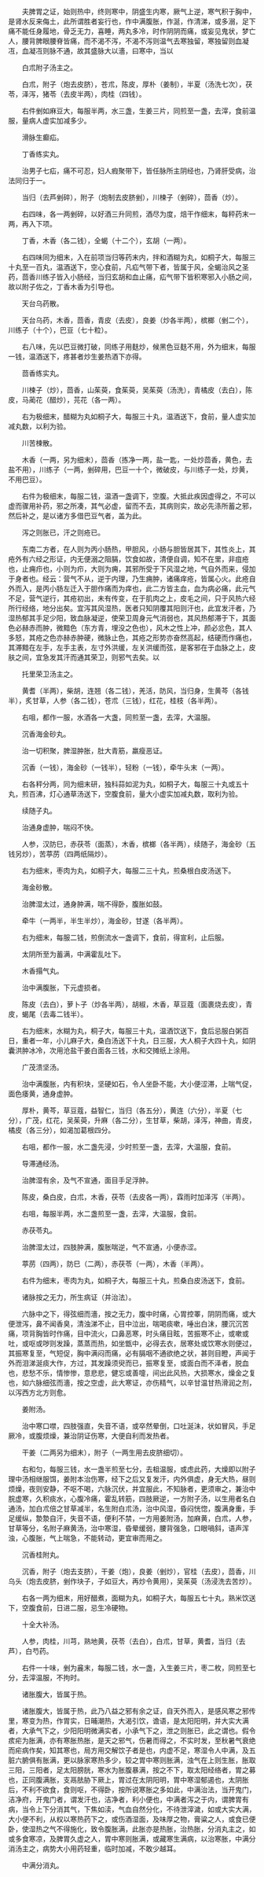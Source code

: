 <!-- { "loadSidebar": true } -->
　　夫脾胃之证，始则热中，终则寒中，阴盛生内寒，厥气上逆，寒气积于胸中，是肾水反来侮土，此所谓胜者妄行也，作中满腹胀，作涎，作清涕，或多溺，足下痛不能任身履地，骨乏无力，喜睡，两丸多冷，时作阴阴而痛，或妄见鬼状，梦亡人，腰背脾眼腰脊皆痛，而不渴不泻，不渴不泻则温气去寒独留，寒独留则血凝冱，血凝冱则脉不通，故其盛脉大以濇，曰寒中，当以

　　白朮附子汤主之。

　　白朮，附子（炮去皮脐），苍朮，陈皮，厚朴（姜制），半夏（汤洗七次），茯苓，泽泻，猪苓（去皮半两），肉桂（四钱）。

　　右件剉如麻豆大，每服半两，水三盏，生姜三片，同煎至一盏，去滓，食前温服，量病人虚实加减多少。

　　滑脉生癫疝。

　　丁香练实丸。

　　治男子七疝，痛不可忍，妇人瘕聚带下，皆任脉所主阴经也，乃肾肝受病，治法同归于一。

　　当归（去芦剉碎），附子（炮制去皮脐剉），川楝子（剉碎），茴香（炒）。

　　右四味，各一两剉碎，以好酒三升同煎，酒尽为度，焙干作细末，每秤药末一两，再入下项。

　　丁香，木香（各二钱），全蝎（十二个），玄胡（一两）。

　　右四味同为细末，入在前项当归等药末内，拌和酒糊为丸，如桐子大，每服三十丸至一百丸，温酒送下，空心食前，凡疝气带下者，皆属于风，全蝎治风之圣药，茴香川练子皆入小肠经，当归玄胡和血止痛，疝气带下皆积寒邪入小肠之间，故以附子佐之，丁香木香为引导也。

　　天台乌药散。

　　天台乌药，木香，茴香，青皮（去皮），良姜（炒各半两），槟榔（剉二个），川练子（十个），巴豆（七十粒）。

　　右八味，先以巴豆微打破，同练子用麸炒，候黑色豆麸不用，外为细末，每服一钱，温酒送下，疼甚者炒生姜热酒下亦得。

　　茴香练实丸。

　　川楝子（炒），茴香，山茱萸，食茱萸，吴茱萸（汤洗），青橘皮（去白），陈皮，马蔺花（醋炒），芫花（各一两）。

　　右为极细末，醋糊为丸如桐子大，每服三十丸，温酒送下，食前，量人虚实加减丸数，以利为验。

　　川苦楝散。

　　木香（一两，另为细末），茴香（拣净一两，盐一匙，一处炒茴香，黄色，去盐不用），川练子（一两，剉碎用，巴豆一十个，微破皮，与川练子一处，炒黄，不用巴豆）。

　　右件为极细末，每服二钱，温酒一盏调下，空腹。大抵此疾因虚得之，不可以虚而骤用补药，邪之所凑，其气必虚，留而不去，其病则实，故必先涤所蓄之邪，然后补之，是以诸方多借巴豆气者，盖为此。

　　泻之则胀已，汗之则疮已。

　　东南二方者，在人则为丙小肠热，甲胆风，小肠与胆皆居其下，其性炎上，其疮外有六经之形证，内无便溺之阻膈，饮食如故，清便自调，知不在里，非疽疮也，止痈疖也，小则为疖，大则为痈，其邪所受于下风湿之地，气自外而来，侵加于身者也。经云：营气不从，逆于内理，乃生痈肿，诸痛痒疮，皆属心火。此疮自外而入，是丙小肠左迁入于胆作痛而为痒也，此二方皆主血，血为病必痛，此元气不足，营气逆行，其疮初出，未有传变，在于肌肉之上，皮毛之间，只于风热六经所行经络，地分出矣。宜泻其风湿热，医者只知阴覆其阳则汗也，此宜发汗者，乃湿热郁其手足少阳，致血脉凝逆，使荣卫周身元气消弱也，其风热郁滞于下，其面色必赫赤而肿，微黯色（东方青，埋没之色也），风木之性上冲，颜必忿色，其人多怒，其疮之色亦赫赤肿硬，微脉止色，其疮之形势亦奋然高起，结硬而作痛也，其滞黯在左手，左手主表，左寸外洪缓，左关洪缓而弦，是客邪在于血脉之上，皮肤之间，宜急发其汗而通其荣卫，则邪气去矣。以

　　托里荣卫汤主之。

　　黄耆（半两），柴胡，连翘（各二钱），羌活，防风，当归身，生黄芩（各钱半），炙甘草，人参（各二钱），苍朮（三钱），红花，桂枝（各半两）。

　　右咀，都作一服，水酒各一大盏，同煎至一盏，去滓，大温服。

　　沉香海金砂丸。

　　治一切积聚，脾湿肿胀，肚大青筋，羸瘦恶证。

　　沉香（一钱），海金砂（一钱半），轻粉（一钱），牵牛头末（一两）。

　　右各秤分两，同为细末研，独科蒜如泥为丸，如桐子大，每服三十丸或五十丸，煎百沸，灯心通草汤送下，空腹食前，量大小虚实加减丸数，取利为验。

　　续随子丸。

　　治通身虚肿，喘闷不快。

　　人参，汉防巳，赤茯苓（面蒸），木香，槟榔（各半两），续随子，海金砂（五钱另炒），苦葶苈（四两纸隔炒）。

　　右为细末，枣肉为丸，如桐子大，每服二三十丸，煎桑根白皮汤送下。

　　海金砂散。

　　治脾湿太过，通身肿满，喘不得卧，腹胀如鼓。

　　牵牛（一两半，半生半炒），海金砂，甘遂（各半两）。

　　右为细末，每服二钱，煎倒流水一盏调下，食前，得宣利，止后服。

　　太阴所至为蓄满，中满霍乱吐下。

　　木香搨气丸。

　　治中满腹胀，下元虚损者。

　　陈皮（去白），萝卜子（炒各半两），胡椒，木香，草豆蔻（面裹烧去皮），青皮，蝎尾（去毒二钱半）。

　　右为细末，水糊为丸，桐子大，每服三十丸，温酒饮送下，食后忌服白粥百日，重者一年，小儿麻子大，桑白汤送下十丸，日三服，大人桐子大四十丸，如阴囊洪肿冰冷，次用沧盐干姜白面各三钱，水和交摊纸上涂用。

　　广茂溃坚汤。

　　治中满腹胀，内有积块，坚硬如石，令人坐卧不能，大小便涩滞，上喘气促，面色痿黄，通身虚肿。

　　厚朴，黄芩，草豆蔻，益智仁，当归（各五分），黄连（六分），半夏（七分），广茂，红花，吴茱萸，升麻（各二分），生甘草，柴胡，泽泻，神曲，青皮，橘皮（各三分），如渴加葛根四分。

　　右咀，都作一服，水二盏先浸，少时煎至一盏，去滓，大温服，食前。

　　导滞通经汤。

　　治脾湿有余，及气不宣通，面目手足浮肿。

　　陈皮，桑白皮，白朮，木香，茯苓（去皮各一两），霖雨时加泽泻（半两）。

　　右咀，每服半两，水二盏煎至一盏，去滓，大温服，食前。

　　赤茯苓丸。

　　治脾湿太过，四肢肿满，腹胀喘逆，气不宣通，小便赤涩。

　　葶苈（四两），防巳（二两），赤茯苓（一两），木香（半两）。

　　右件为细末，枣肉为丸，如桐子大，每服三十丸，煎桑白皮汤送下，食前。

　　诸脉按之无力，所生病证（并治法）。

　　六脉中之下，得弦细而濇，按之无力，腹中时痛，心胃控睪，阴阴而痛，或大便泄泻，鼻不闻香臭，清浊涕不止，目中泣出，喘喝痰嗽，唾出白沫，腰沉沉苦痛，项背胸皆时作痛，目中流火，口鼻恶寒，时头痛目眩，苦振寒不止，或嗽或吐，或呕或哕则发躁，蒸蒸而热，如坐甑中，必得去衣，居寒处或饮寒水则便过，其振寒复至，气短促，胸中满闷而痛，必有膈咽不通欲绝之状，甚则目瞪，声闻于外而泪涕涎痰大作，方过，其发躁须臾而已，振寒复至，或面白而不泽者，脱血也，悲愁不乐，情惨惨，意悲悲，健忘或善嚏，间出此风热，大损寒水，燥金之复也，如六脉细弦而濇，按之空虚，此大寒证，亦伤精气，以辛甘温甘热滑润之剂，以泻西方北方则愈。

　　姜附汤。

　　治中寒口噤，四肢强直，失音不语，或卒然晕倒，口吐涎沬，状如冒风，手足厥冷，或腹烦燥，兼治阴证伤寒，大便自利而发热者。

　　干姜（二两另为细末），附子（一两生用去皮脐细切）。

　　右和匀，每服三钱，水一盏半煎至七分，去柤温服，或虑此药，大燥即以附子理中汤相继服饵，姜附本治伤寒，经下之后又复发汗，内外俱虚，身无大热，昼则烦燥，夜则安静，不呕不喝，六脉沉伏，并宜服此，不知脉者，更须审之，兼治中脘虚寒，久积痰水，心腹冷痛，霍乱转筋，四肢厥逆，一方附子汤，以生用者名白通汤，加白朮倍之甘草减半，名生附白朮汤，治中风湿，昏闷恍惚，腹满身重，手足缓纵，漐漐自汗，失音不语，便利不禁，一方用姜附汤，加麻黄，白朮，人参，甘草等分，名附子麻黄汤，治中寒湿，昏晕缓弱，腰背强急，口眼喎斜，语声浑浊，心腹胀，气上喘急，不能转动，更宜审而用之。

　　沉香桂附丸。

　　沉香，附子（炮去支脐），干姜（炮），良姜（剉炒），官桂（去皮），茴香，川乌头（炮去皮脐，剉作块子，子如豆大，再炒令黄用），吴茱萸（汤浸洗去苦炒）。

　　右各一两为细末，用好醋煮，面糊为丸，如桐子大，每服五七十丸，熟米饮送下，空腹食前，日进二服，忌生冷硬物。

　　十全大补汤。

　　人参，肉桂，川芎，熟地黄，茯苓（去白），白朮，甘草，黄耆，当归（去芦），白芍药。

　　右件一十味，剉为麄末，每服二钱，水一盏，入生姜三片，枣二枚，同煎至七分，去滓温服，不拘时。

　　诸胀腹大，皆属于热。

　　诸胀腹大，皆属于热，此乃八益之邪有余之证，自天外而入，是感风寒之邪传里，寒变为热，作胃实，日晡潮热，大渴引饮，谵语，是太阳阳明，并大实大满者，大承气下之，少阳阳明微满实者，小承气下之，泄之则胀已，此之谓也。假令痎疟为胀满，亦有寒胀热胀，是天之邪气，伤暑而得之，不实时发，至秋暑气衰绝而疟病作矣，知其寒也，局方用交解饮子者是也，内虚不足，寒湿令人中满，及五脏六腑俱有胀满，更以脉家寒热多少，较之胃中寒则胀满，浊气在上则生胀，胀取三阳，三阳者，足太阳膀胱，寒水为胀腹暴满，按之不下，取太阳经络者，胃之募也，正同腹满胀，支鬲胠胁下厥上，胃过在太阴阳明，胃中寒湿郁遏也，太阴胀后，不利不欲食，食则呕，不得卧，按所说寒胀之多如此，中满治法，当开鬼门，洁净府，开鬼门者，谓发汗也，洁净者，利小便也，中满者泻之于内，谓脾胃有病，当令上下分消其气，下焦如渎，气血自然分化，不待泄滓濊，如或大实大满，大小便不利，从权以寒热药下之，或伤酒湿面，及味厚之物，膏粱之人，或食已便卧，使湿热之气不得施化，致令腹胀满，此胀亦是热胀，治热胀，分消丸主之，如或多食寒凉，及脾胃久虚之人，胃中寒则胀满，或藏寒生满病，以治寒胀，中满分消汤主之，病势大小用药轻重，临时加减，不敢少越耳。

　　中满分消丸。

